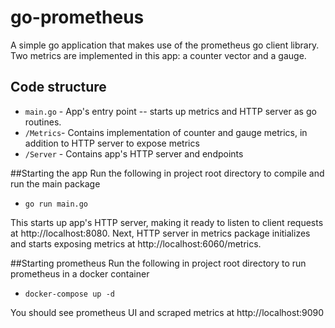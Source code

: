 # go-prometheus
A simple go application that makes use of the prometheus go client library. Two metrics are implemented in this app: a counter vector and a gauge. 

## Code structure
- `main.go` - App's entry point -- starts up metrics and HTTP server as go routines.
- `/Metrics`- Contains implementation of counter and gauge metrics, in addition to HTTP server to expose metrics
- `/Server` - Contains app's HTTP server and endpoints


##Starting the app
Run the following in project root directory to compile and run the main package 
- `go run main.go` <br />

This starts up app's HTTP server, making it ready to listen to client requests at http://localhost:8080. Next, HTTP server in metrics package initializes and starts exposing metrics at http://localhost:6060/metrics. 

##Starting prometheus
Run the following in project root directory to run prometheus in a docker container
- `docker-compose up -d`

You should see prometheus UI and scraped metrics at http://localhost:9090